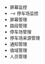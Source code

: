   <div class="container-fluid leftside-wrap">
        <div class="row">
            <div id="navsidebar" role="navigation" class="sidebar">
                <ul class="nav nav-sidebar">
                    <li [routerLink]="['ScreenControl']" routerLinkActive="navbar-nav-menu">
                        <i class="screen-control"></i>
                        <a>屏幕监控</a>
                    </li>
                    <li>
                        <i class="parking-control"></i>-->
                        <a [routerLink]="['ParkingControl']" routerLinkActive="navbar-nav-menu">停车场监控</a>
                    </li>
                    <li [routerLink]="['ScreenManagement']" routerLinkActive="navbar-nav-menu">
                        <i class="screen-management"></i>
                        <a>屏幕管理</a>
                    </li>
                    <li [routerLink]="['RoadManagement']" routerLinkActive="navbar-nav-menu">
                        <i class="road-management"></i>
                        <a>路段管理</a>
                    </li>
                    <li [routerLink]="['ParkingManagement']" routerLinkActive="navbar-nav-menu">
                        <i class="parking-management"></i>
                        <a>停车场管理</a>
                    </li>
                    <li [routerLink]="['ParkingSourceManagement']" routerLinkActive="navbar-nav-menu">
                        <i class="parking-source-management"></i>
                        <a>停车场来源管理</a>
                    </li>
                    <li [routerLink]="['NoticeList']" routerLinkActive="navbar-nav-menu">
                        <i class="notice-list"></i>
                        <a>通知管理</a>
                    </li>
                    <li [routerLink]="['RangeManagement']" routerLinkActive="navbar-nav-menu">
                        <i class="range-management"></i>
                        <a>值域管理</a>
                    </li>
                    <li [routerLink]="['EmployeeManagement']" routerLinkActive="navbar-nav-menu">
                        <i class="employee-list"></i>
                        <a>人员管理</a>
                    </li>
                </ul>
            </div>
        </div>
    </div>